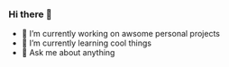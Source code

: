 ### Hi there 👋


<!--**Miglemus/Miglemus** is a ✨ _special_ ✨ repository because its `README.md` (this file) appears on your GitHub profile.

Here are some ideas to get you started:-->

- 🔭 I’m currently working on awsome personal projects
- 🌱 I’m currently learning cool things
- 💬 Ask me about anything

